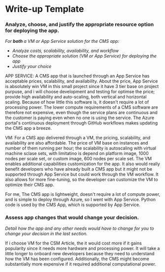 # Write-up Template

### Analyze, choose, and justify the appropriate resource option for deploying the app.

*For **both** a VM or App Service solution for the CMS app:*
- *Analyze costs, scalability, availability, and workflow*
- *Choose the appropriate solution (VM or App Service) for deploying the app*
- *Justify your choice*

APP SERVICE: A CMS app that is launched through an App Service has
acceptable prices, scalability, and availability. About the price, App Service is absolutely win VM in this small project since it have 3 tier base on project purpuse, and i will choose development and testing for optimse the price; provide high availability and auto-scaling, both vertical and horizontal scaling. Because of how little this software is, it doesn't require a lot of processing power. The lower compute requirements of a CMS software are therefore not expensive, even though the service plans are continuous and the customer is paying even when no one is using the service. The Azure portal's continuous deployment through GitHub workflows makes updating the CMS app a breeze.

VM: For a CMS app delivered through a VM, the pricing, scalability, and availability are also affordable. The price of VM base on instances and number of them running per hour; the scalability is autoscaling with virtual machine sclase sets, with limitatino is depend on platform image, 1000 nodes per scale set, or custom image, 600 nodes per scale set. The VM enables additional capabilities customization for the app. It also would really benefit developers who have already built a CMS app but it might not be supported through App Service but could work through the VM workflow. It also allows for more fine-tuning, so the developer can customize the VM to optimize their CMS app.

For me, The CMS app is lightweight, doesn't require a lot of compute power, and is simple to deploy through Azure, so I went with App Service. Python code is used by the CMS App, which is supported by App Service.

### Assess app changes that would change your decision.

*Detail how the app and any other needs would have to change for you to change your decision in the last section.*

If i choose VM for the CSM Article, the
it would cost more if it gains popularity since it needs more hardware and processing power. It will take a little longer to onboard new developers because they need to understand how the VM has been configured. Additionally, the CMS might become substantially more expensive if it required additional computational power.
